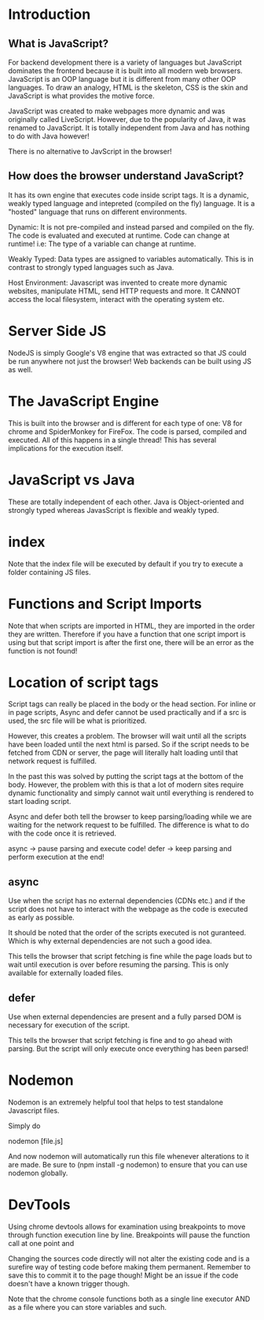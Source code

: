 # Introduction

## What is JavaScript?

For backend development there is a variety of languages but JavaScript dominates the frontend because it is built into all modern web browsers. JavaScript is an OOP language but it is different from many other OOP languages. To draw an analogy, HTML is the skeleton, CSS is the skin and JavaScript is what provides the motive force. 

JavaScript was created to make webpages more dynamic and was originally called LiveScript. However, due to the popularity of Java, it was renamed to JavaScript. It is totally independent from Java and has nothing to do with Java however!

There is no alternative to JavScript in the browser!

## How does the browser understand JavaScript?

It has its own engine that executes code inside script tags. It is a dynamic, weakly typed language and intepreted (compiled on the fly) language. It is a "hosted" language that runs on different environments. 

Dynamic: It is not pre-compiled and instead parsed and compiled on the fly. The code is evaluated and executed at runtime. Code can change at runtime! i.e: The type of a variable can change at runtime. 

Weakly Typed: Data types are assigned to variables automatically. This is in contrast to strongly typed languages such as Java. 

Host Environment: Javascript was invented to create more dynamic websites, manipulate HTML, send HTTP requests and more. It CANNOT access the local filesystem, interact with the operating system etc. 

# Server Side JS

NodeJS is simply Google's V8 engine that was extracted so that JS could be run anywhere not just the browser! Web backends can be built using JS as well. 

# The JavaScript Engine

This is built into the browser and is different for each type of one: V8 for chrome and SpiderMonkey for FireFox. The code is parsed, compiled and executed. All of this happens in a single thread! This has several implications for the execution itself.

# JavaScript vs Java

These are totally independent of each other. Java is Object-oriented and strongly typed whereas JavasScript is flexible and weakly typed. 

# index

Note that the index file will be executed by default if you try to execute a folder containing JS files. 

# Functions and Script Imports

Note that when scripts are imported in HTML, they are imported in the order they are written. Therefore if you have a function that one script import is using but that script import is after the first one, there will be an error as the function is not found!

# Location of script tags

Script tags can really be placed in the body or the head section. For inline or in page scripts, Async and defer cannot be used practically and if a src is used, the src file will be what is prioritized. 

However, this creates a problem. The browser will wait until all the scripts have been loaded until the next html is parsed. So if the script needs to be fetched from CDN or server, the page will literally halt loading until that network request is fulfilled. 

In the past this was solved by putting the script tags at the bottom of the body. However, the problem with this is that a lot of modern sites require dynamic functionality and simply cannot wait until everything is rendered to start loading script. 

Async and defer both tell the browser to keep parsing/loading while we are waiting for the network request to be fulfilled. The difference is what to do with the code once it is retrieved. 

async -> pause parsing and execute code!
defer -> keep parsing and perform execution at the end!

## async

Use when the script has no external dependencies (CDNs etc.) and if the script does not have to interact with the webpage as the code is executed as early as possible. 

It should be noted that the order of the scripts executed is not guranteed. Which is why external dependencies are not such a good idea. 

This tells the browser that script fetching is fine while the page loads but to wait until execution is over before resuming the parsing. This is only available for externally loaded files.

## defer

Use when external dependencies are present and a fully parsed DOM is necessary for execution of the script. 

This tells the browser that script fetching is fine and to go ahead with parsing. But the script will only execute once everything has been parsed!


# Nodemon

Nodemon is an extremely helpful tool that helps to test standalone Javascript files. 

Simply do 

nodemon [file.js]

And now nodemon will automatically run this file whenever alterations to it are made. Be sure to (npm install -g nodemon) to ensure that you can use nodemon globally.

# DevTools

Using chrome devtools allows for examination using breakpoints to move through function execution line by line. Breakpoints will pause the function call at one point and 

Changing the sources code directly will not alter the existing code and is a surefire way of testing code before making them permanent. Remember to save this to commit it to the page though! Might be an issue if the code doesn't have a known trigger though.

Note that the chrome console functions both as a single line executor AND as a file where you can store variables and such.